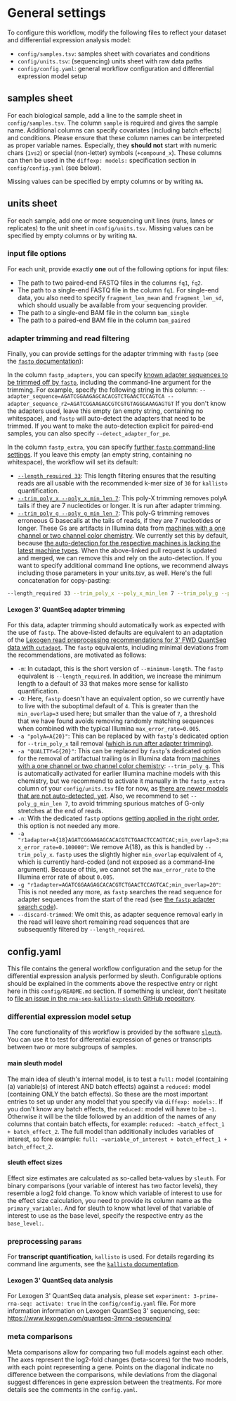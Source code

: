 # General settings

To configure this workflow, modify the following files to reflect your dataset and differential expression analysis model:
* `config/samples.tsv`: samples sheet with covariates and conditions
* `config/units.tsv`: (sequencing) units sheet with raw data paths
* `config/config.yaml`: general workflow configuration and differential expression model setup


## samples sheet

For each biological sample, add a line to the sample sheet in `config/samples.tsv`.
The column `sample` is required and gives the sample name.
Additional columns can specify covariates (including batch effects) and conditions.
Please ensure that these column names can be interpreted as proper variable names.
Especially, they **should not** start with numeric chars (`1vs2`) or special (non-letter) symbols (`+compound_x`).
These columns can then be used in the `diffexp: models:` specification section in `config/config.yaml` (see below).

Missing values can be specified by empty columns or by writing `NA`.


## units sheet

For each sample, add one or more sequencing unit lines (runs, lanes or replicates) to the unit sheet in `config/units.tsv`.
Missing values can be specified by empty columns or by writing `NA`.

### input file options

For each unit, provide exactly **one** out of the following options for input files:
* The path to two paired-end FASTQ files in the columns `fq1`, `fq2`.
* The path to a single-end FASTQ file in the column `fq1`.
  For single-end data, you also need to specify `fragment_len_mean` and `fragment_len_sd`, which should usually be available from your sequencing provider.
* The path to a single-end BAM file in the column `bam_single`
* The path to a paired-end BAM file in the column `bam_paired`

### adapter trimming and read filtering

Finally, you can provide settings for the adapter trimming with `fastp` (see the [`fastp` documentation](https://github.com/OpenGene/fastp)):

In the column `fastp_adapters`, you can specify [known adapter sequences to be trimmed off by `fastp`](https://github.com/OpenGene/fastp?tab=readme-ov-file#adapters), including the command-line argument for the trimming.
For example, specify the following string in this column: `--adapter_sequence=AGATCGGAAGAGCACACGTCTGAACTCCAGTCA --adapter_sequence_r2=AGATCGGAAGAGCGTCGTGTAGGGAAAGAGTGT`
If you don't know the adapters used, leave this empty (an empty string, containing no whitespace), and `fastp` will auto-detect the adapters that need to be trimmed.
If you want to make the auto-detection explicit for paired-end samples, you can also specify `--detect_adapter_for_pe`.

In the column `fastp_extra`, you can specify [further `fastp` command-line settings](https://github.com/OpenGene/fastp?tab=readme-ov-file#all-options).
If you leave this empty (an empty string, containing no whitespace), the workflow will set its default:
* [`--length_required 33`](https://github.com/OpenGene/fastp?tab=readme-ov-file#length-filter): This length filtering ensures that the resulting reads are all usable with the recommended k-mer size of `30` for `kallisto` quantification.
* [`--trim_poly_x --poly_x_min_len 7`](https://github.com/OpenGene/fastp?tab=readme-ov-file#polyx-tail-trimming): This poly-X trimming removes polyA tails if they are 7 nucleotides or longer.
  It is run after adapter trimming.
* [`--trim_poly_g --poly_g_min_len 7`](https://github.com/OpenGene/fastp?tab=readme-ov-file#polyx-tail-trimming): This poly-G trimming removes erroneous G basecalls at the tails of reads, if they are 7 nucleotides or longer.
  These Gs are artifacts in Illumina data from [machines with a one channel or two channel color chemistry](https://github.com/OpenGene/fastp/pull/508#issuecomment-3028078859).
  We currently set this by default, because [the auto-detection for the respective machines is lacking the latest machine types](https://github.com/OpenGene/fastp/pull/508).
  When the above-linked pull request is updated and merged, we can remove this and rely on the auto-detection.
If you want to specify additional command line options, we recommend always including those parameters in your units.tsv, as well.
Here's the full concatenation for copy-pasting:

```bash
--length_required 33 --trim_poly_x --poly_x_min_len 7 --trim_poly_g --poly_g_min_len 7
```

#### Lexogen 3' QuantSeq adapter trimming

For this data, adapter trimming should automatically work as expected with the use of `fastp`.
The above-listed defaults are equivalent to an adaptation of the [Lexogen read preprocessing recommendations for 3' FWD QuantSeq data with `cutadapt`](https://faqs.lexogen.com/faq/what-sequences-should-be-trimmed).
The `fastp` equivalents, including minimal deviations from the recommendations, are motivated as follows:
* `-m`: In cutadapt, this is the short version of `--minimum-length`. The `fastp` equivalent is `--length_required`. In addition, we increase the minimum length to a default of 33 that makes more sense for kallisto quantification.
* `-O`: Here, `fastp` doesn't have an equivalent option, so we currently have to live with the suboptimal default of `4`. This is greater than the `min_overlap=3` used here; but smaller than the value of `7`, a threshold that we have found avoids removing randomly matching sequences when combined with the typical Illumina `max_error_rate=0.005`.
* `-a "polyA=A{20}"`: This can be replaced by with `fastp`'s dedicated option for `--trim_poly_x` tail removal ([which is run after adapter trimming](https://github.com/OpenGene/fastp?tab=readme-ov-file#global-trimming)).
* `-a "QUALITY=G{20}"`: This can be replaced by `fastp`'s dedicated option for the removal of artifactual trailing `G`s in Illumina data from [machines with a one channel or two channel color chemistry](https://github.com/OpenGene/fastp/pull/508#issuecomment-3028078859): `--trim_poly_g`.
  This is automatically activated for earlier Illumina machine models with this chemistry, but we recommend to activate it manually in the `fastp_extra` column of your `config/units.tsv` file for now, as [there are newer models that are not auto-detected, yet](https://github.com/OpenGene/fastp/pull/508).
  Also, we recommend to set `--poly_g_min_len 7`, to avoid trimming spurious matches of G-only stretches at the end of reads.
* `-n`: With the dedicated `fastp` options [getting applied in the right order](https://github.com/OpenGene/fastp?tab=readme-ov-file#global-trimming), this option is not needed any more.
* `-a "r1adapter=A{18}AGATCGGAAGAGCACACGTCTGAACTCCAGTCAC;min_overlap=3;max_error_rate=0.100000"`: We remove A{18}, as this is handled by `--trim_poly_x`.
  `fastp` uses the slightly higher `min_overlap` equivalent of `4`, which is currently hard-coded (and not exposed as a command-line argument).
  Because of this, we cannot set the `max_error_rate` to the Illumina error rate of about `0.005`.
* `-g "r1adapter=AGATCGGAAGAGCACACGTCTGAACTCCAGTCAC;min_overlap=20"`: This is not needed any more, as `fastp` searches the read sequence for adapter sequences from the start of the read (see [the `fastp` adapter search code](https://github.com/OpenGene/fastp/blob/723a4293a42f1ca05b93c37db6a157b4235c4dcc/src/adaptertrimmer.cpp#L92)).
* `--discard-trimmed`: We omit this, as adapter sequence removal early in the read will leave short remaining read sequences that are subsequently filtered by `--length_required`.


## config.yaml

This file contains the general workflow configuration and the setup for the differential expression analysis performed by sleuth.
Configurable options should be explained in the comments above the respective entry or right here in this `config/README.md` section.
If something is unclear, don't hesitate to [file an issue in the `rna-seq-kallisto-sleuth` GitHub repository](https://github.com/snakemake-workflows/rna-seq-kallisto-sleuth/issues/new/choose).

### differential expression model setup

The core functionality of this workflow is provided by the software [`sleuth`](https://pachterlab.github.io/sleuth/about).
You can use it to test for differential expression of genes or transcripts between two or more subgroups of samples.

#### main sleuth model

The main idea of sleuth's internal model, is to test a `full:` model (containing (a) variable(s) of interest AND batch effects) against a `reduced:` model (containing ONLY the batch effects).
So these are the most important entries to set up under any model that you specify via `diffexp: models:`.
If you don't know any batch effects, the `reduced:` model will have to be `~1`.
Otherwise it will be the tilde followed by an addition of the names of any columns that contain batch effects, for example: `reduced: ~batch_effect_1 + batch_effect_2`.
The full model than additionally includes variables of interest, so fore example: `full: ~variable_of_interest + batch_effect_1 + batch_effect_2`.

#### sleuth effect sizes

Effect size estimates are calculated as so-called beta-values by `sleuth`.
For binary comparisons (your variable of interest has two factor levels), they resemble a log2 fold change.
To know which variable of interest to use for the effect size calculation, you need to provide its column name as the `primary_variable:`.
And for sleuth to know what level of that variable of interest to use as the base level, specify the respective entry as the `base_level:`.

### preprocessing `params`

For **transcript quantification**, `kallisto` is used.
For details regarding its command line arguments, see the [`kallisto` documentation](https://pachterlab.github.io/kallisto/manual).

#### Lexogen 3' QuantSeq data analysis

For Lexogen 3' QuantSeq data analysis, please set `experiment: 3-prime-rna-seq: activate: true` in the `config/config.yaml` file.
For more information information on Lexogen QuantSeq 3' sequencing, see: https://www.lexogen.com/quantseq-3mrna-sequencing/

### meta comparisons
Meta comparisons allow for comparing two full models against each other.
The axes represent the log2-fold changes (beta-scores) for the two models, with each point representing a gene. 
Points on the diagonal indicate no difference between the comparisons, while deviations from the diagonal suggest differences in gene expression between the treatments.
For more details see the comments in the `config.yaml`.
